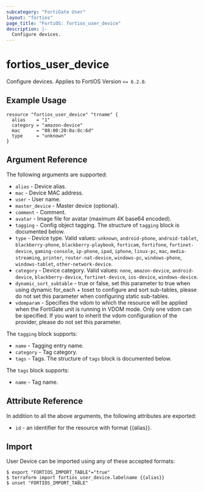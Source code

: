```yaml
---
subcategory: "FortiGate User"
layout: "fortios"
page_title: "FortiOS: fortios_user_device"
description: |-
  Configure devices.
---
```


# fortios_user_device
Configure devices. Applies to FortiOS Version `<= 6.2.0`.

## Example Usage

```hcl
resource "fortios_user_device" "trname" {
  alias    = "1"
  category = "amazon-device"
  mac      = "08:00:20:0a:8c:6d"
  type     = "unknown"
}
```

## Argument Reference

The following arguments are supported:

* `alias` - Device alias.
* `mac` - Device MAC address.
* `user` - User name.
* `master_device` - Master device (optional).
* `comment` - Comment.
* `avatar` - Image file for avatar (maximum 4K base64 encoded).
* `tagging` - Config object tagging. The structure of `tagging` block is documented below.
* `type` - Device type. Valid values: `unknown`, `android-phone`, `android-tablet`, `blackberry-phone`, `blackberry-playbook`, `forticam`, `fortifone`, `fortinet-device`, `gaming-console`, `ip-phone`, `ipad`, `iphone`, `linux-pc`, `mac`, `media-streaming`, `printer`, `router-nat-device`, `windows-pc`, `windows-phone`, `windows-tablet`, `other-network-device`.
* `category` - Device category. Valid values: `none`, `amazon-device`, `android-device`, `blackberry-device`, `fortinet-device`, `ios-device`, `windows-device`.
* `dynamic_sort_subtable` - true or false, set this parameter to true when using dynamic for_each + toset to configure and sort sub-tables, please do not set this parameter when configuring static sub-tables.
* `vdomparam` - Specifies the vdom to which the resource will be applied when the FortiGate unit is running in VDOM mode. Only one vdom can be specified. If you want to inherit the vdom configuration of the provider, please do not set this parameter.

The `tagging` block supports:

* `name` - Tagging entry name.
* `category` - Tag category.
* `tags` - Tags. The structure of `tags` block is documented below.

The `tags` block supports:

* `name` - Tag name.


## Attribute Reference

In addition to all the above arguments, the following attributes are exported:
* `id` - an identifier for the resource with format {{alias}}.

## Import

User Device can be imported using any of these accepted formats:
```
$ export "FORTIOS_IMPORT_TABLE"="true"
$ terraform import fortios_user_device.labelname {{alias}}
$ unset "FORTIOS_IMPORT_TABLE"
```

